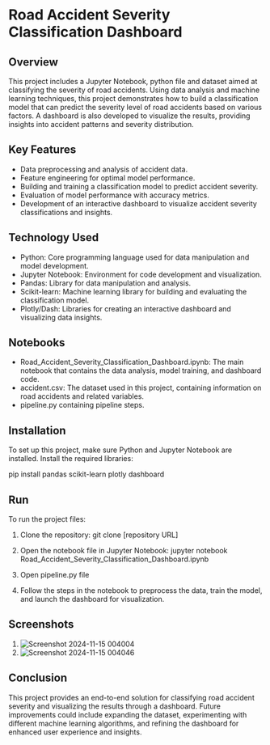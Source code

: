 
# Road Accident Severity Classification Dashboard

## Overview

This project includes a Jupyter Notebook, python file and dataset aimed at classifying the severity of road accidents. Using data analysis and machine learning techniques, this project demonstrates how to build a classification model that can predict the severity level of road accidents based on various factors. A dashboard is also developed to visualize the results, providing insights into accident patterns and severity distribution.
## Key Features

* Data preprocessing and analysis of accident data.
* Feature engineering for optimal model performance.
* Building and training a classification model to predict accident severity.
* Evaluation of model performance with accuracy metrics.
* Development of an interactive dashboard to visualize accident severity classifications and insights.
## Technology Used

* Python: Core programming language used for data manipulation and model development.
* Jupyter Notebook: Environment for code development and visualization.
* Pandas: Library for data manipulation and analysis.
* Scikit-learn: Machine learning library for building and evaluating the classification model.
* Plotly/Dash: Libraries for creating an interactive dashboard and visualizing data insights.
## Notebooks

* Road_Accident_Severity_Classification_Dashboard.ipynb: The main notebook that contains the data analysis, model training, and dashboard code.
* accident.csv: The dataset used in this project, containing information on road accidents and related variables.
* pipeline.py containing pipeline steps.
## Installation

To set up this project, make sure Python and Jupyter Notebook are installed. Install the required libraries:

pip install pandas scikit-learn plotly dashboard


## Run

To run the project files:

1. Clone the repository:
git clone [repository URL]

2. Open the notebook file in Jupyter Notebook:
jupyter notebook Road_Accident_Severity_Classification_Dashboard.ipynb

3. Open pipeline.py file

4. Follow the steps in the notebook to preprocess the data, train the model, and launch the dashboard for visualization.

## Screenshots
1. ![Screenshot 2024-11-15 004004](https://github.com/user-attachments/assets/b90245ab-96e7-4444-9879-4d1b2a5b49c4)
2. ![Screenshot 2024-11-15 004046](https://github.com/user-attachments/assets/77438ce1-e3eb-4d82-a144-65c8e619194b)

## Conclusion

This project provides an end-to-end solution for classifying road accident severity and visualizing the results through a dashboard. Future improvements could include expanding the dataset, experimenting with different machine learning algorithms, and refining the dashboard for enhanced user experience and insights.
